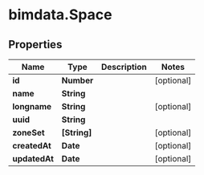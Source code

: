 # bimdata.Space

## Properties
Name | Type | Description | Notes
------------ | ------------- | ------------- | -------------
**id** | **Number** |  | [optional] 
**name** | **String** |  | 
**longname** | **String** |  | [optional] 
**uuid** | **String** |  | 
**zoneSet** | **[String]** |  | [optional] 
**createdAt** | **Date** |  | [optional] 
**updatedAt** | **Date** |  | [optional] 


